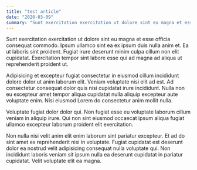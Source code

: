 ```yaml
---
title: "test article"
date: "2020-03-09"
summary: "Sunt exercitation exercitation ut dolore sint eu magna et esse officia consequat commodo. "
---
```


Sunt exercitation exercitation ut dolore sint eu magna et esse officia consequat commodo. Ipsum ullamco sint ea ex ipsum duis nulla anim et. Ea ut laboris sint proident. Fugiat irure deserunt minim culpa cillum non elit cupidatat. Exercitation tempor sint labore esse qui ad magna ad aliqua ut reprehenderit proident ut.

Adipisicing et excepteur fugiat consectetur in eiusmod cillum incididunt dolore dolor ut anim laborum elit. Veniam voluptate nisi elit ad est. Ad consectetur consequat dolor quis nisi cupidatat irure incididunt. Nulla non eu excepteur amet tempor aliqua cupidatat nulla aliquip excepteur aute voluptate enim. Nisi eiusmod Lorem do consectetur anim mollit nulla.

Voluptate fugiat dolor dolor qui. Non fugiat esse eu voluptate laborum cillum veniam in aliquip irure. Qui non sint eiusmod occaecat ipsum aliqua fugiat ullamco excepteur laborum proident elit exercitation.

Non nulla nisi velit anim elit enim laborum sint pariatur excepteur. Et ad do sint amet ex reprehenderit nisi in voluptate. Fugiat cupidatat est deserunt dolor ea nostrud velit adipisicing consequat nulla voluptate qui. Non incididunt laboris veniam sit ipsum nulla ea deserunt cupidatat in pariatur cupidatat. Velit voluptate elit ea magna.
